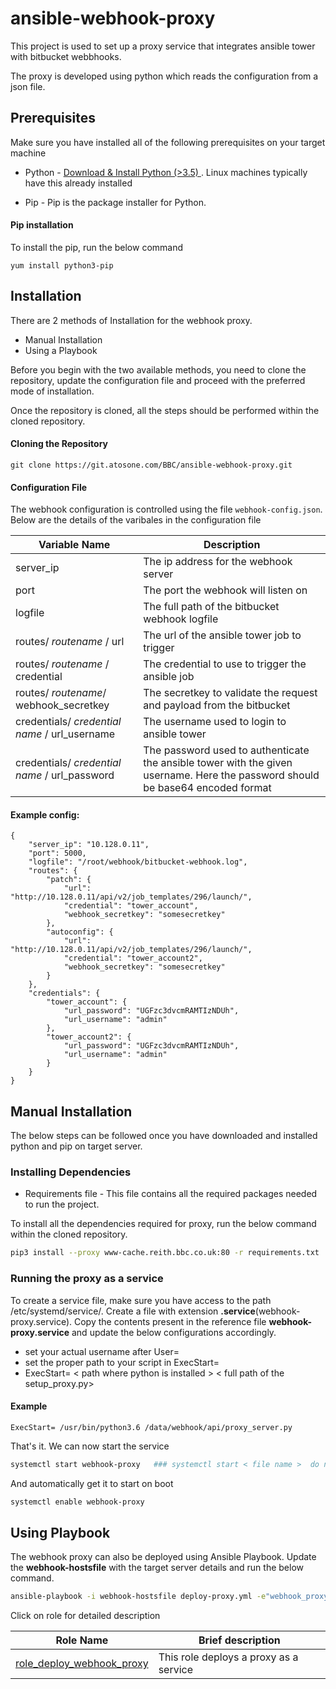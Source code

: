 # ansible-webhook-proxy

This project is used to set up a proxy service that integrates ansible tower with bitbucket webbhooks.

The proxy is developed using python which reads the configuration from a json file.

## Prerequisites

Make sure you have installed all of the following prerequisites on your target machine

* Python - [ Download & Install Python (>3.5) ](https://www.python.org/downloads/). Linux machines typically have this already installed

* Pip - Pip is the package installer for Python.

#### Pip installation

To install the pip, run the below command
```
yum install python3-pip
```


## Installation

There are 2 methods of Installation for the webhook proxy.

* Manual Installation
* Using a Playbook

Before you begin with the two available methods, you need to clone the repository, update the configuration file and proceed with the preferred mode of installation.

Once the repository is cloned, all the steps should be performed within the cloned repository.

#### Cloning the Repository
```
git clone https://git.atosone.com/BBC/ansible-webhook-proxy.git
```

#### Configuration File

The webhook configuration is controlled using the file ```webhook-config.json```. Below are the details of the varibales in the configuration file

| Variable Name | Description |
| ------------- | ----------- |
| server_ip     | The ip address for the webhook server |
| port          | The port the webhook will listen on |
| logfile | The full path of the bitbucket webhook logfile |
| routes/ *routename* / url | The url of the ansible tower job to trigger |
| routes/ *routename* / credential | The credential to use to trigger the ansible job |
| routes/ *routename*/ webhook_secretkey | The secretkey to validate the request and payload from the bitbucket |
| credentials/ *credential name* / url_username | The username used to login to ansible tower |
| credentials/ *credential name* / url_password | The password used to authenticate the ansible tower with the given username. Here the password should be base64 encoded format |

#### Example config: 
```
{
	"server_ip": "10.128.0.11",
	"port": 5000,
	"logfile": "/root/webhook/bitbucket-webhook.log",
	"routes": {
		"patch": {
			"url": "http://10.128.0.11/api/v2/job_templates/296/launch/",
			"credential": "tower_account",
			"webhook_secretkey": "somesecretkey"
		},
		"autoconfig": {
			"url": "http://10.128.0.11/api/v2/job_templates/296/launch/",
			"credential": "tower_account2",
			"webhook_secretkey": "somesecretkey"
		}
	},
	"credentials": {
		"tower_account": {
			"url_password": "UGFzc3dvcmRAMTIzNDUh",
			"url_username": "admin"
		},
		"tower_account2": {
			"url_password": "UGFzc3dvcmRAMTIzNDUh",
			"url_username": "admin"
		}
	}
} 

```
## Manual Installation

The below steps can be followed once you have downloaded and installed python and pip on target server.

### Installing Dependencies

* Requirements file - This file contains all the required packages needed to run the project.

To install all the dependencies required for proxy, run the below command within the cloned repository.
```bash
pip3 install --proxy www-cache.reith.bbc.co.uk:80 -r requirements.txt
```

### Running the proxy as a service

To create a service file, make sure you have access to the path /etc/systemd/service/. Create a file with extension **.service**(webhook-proxy.service). Copy the contents present in the reference file **webhook-proxy.service** and update the below configurations accordingly.

- set your actual username after User=
- set the proper path to your script in ExecStart=
- ExecStart= < path where python is installed > < full path of the setup_proxy.py>

#### Example 
```
ExecStart= /usr/bin/python3.6 /data/webhook/api/proxy_server.py
```
That's it. We can now start the service

```bash
systemctl start webhook-proxy   ### systemctl start < file name >  do not include extension .service with systemctl
```
And automatically get it to start on boot

```bash
systemctl enable webhook-proxy
```

## Using Playbook

The webhook proxy can also be deployed using Ansible Playbook. Update the **webhook-hostsfile** with the target server details and run the below command.

```bash
ansible-playbook -i webhook-hostsfile deploy-proxy.yml -e"webhook_proxy_directory=/tmp/webhook/"
```

Click on role for detailed description

| Role Name | Brief description |
|-----------|-------------------|
|[role_deploy_webhook_proxy](role_deploy_webhook_proxy/README.md) | This role deploys a proxy as a service |